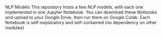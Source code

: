 NLP Models
This repository hosts a few NLP models, with each one implemented in one Jupyter Notebook. You can download these Notbooks and upload to your Google Drive, then run them on Google Colab. Each Notebook is self-explanatory and self-contained (no dependency on other modules)

